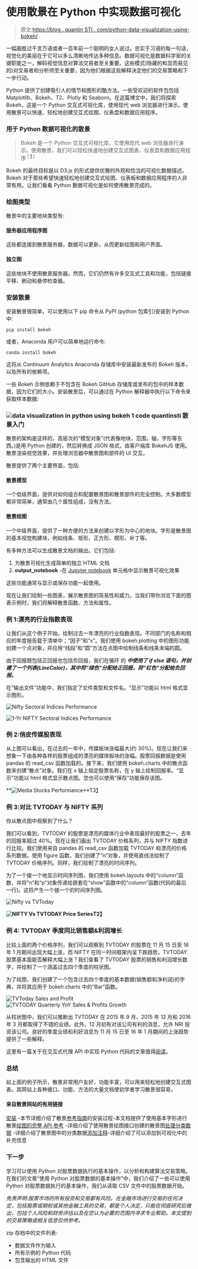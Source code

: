 # 使用散景在 Python 中实现数据可视化

> 原文:[https://blog . quantin STI . com/python-data-visualization-using-bokeh/](https://blog.quantinsti.com/python-data-visualization-using-bokeh/)

一幅画胜过千言万语或者一百年前一个聪明的女人说过。忠实于习语的每一句话，视觉化的美丽在于它可以多么清晰地传达多种信息。数据可视化是数据科学家的关键职能之一，解码视觉信息对算法交易者至关重要。这些模式(隐藏的和显而易见的)对交易者和分析师至关重要，因为他们根据这些解释决定他们的交易策略和下一步行动。

Python 提供了创建吸引人的情节和图形的酷方法。一些受欢迎的软件包包括 Matplotlib、Bokeh、T2、Plotly 和 Seaborn。在这篇博文中，我们将探索 Bokeh，这是一个 Python 交互式可视化库，使用现代 web 浏览器进行演示。使用散景可以快速、轻松地创建交互式绘图、仪表盘和数据应用程序。

### **用于 Python 数据可视化的散景**

> Bokeh 是一个 Python 交互式可视化库，它使用现代 web 浏览器进行演示。使用散景，我们可以轻松快速地创建交互式图表、仪表盘和数据应用程序 <sup>[ [1](http://bokeh.pydata.org/en/latest/) ]</sup>

Bokeh 的最终目标是以 D3.js 的形式提供优雅的外观和恰当的可视化数据描述。Bokeh 对于那些希望快速轻松地创建交互式绘图、仪表板和数据应用程序的人非常有用。让我们看看 Python 数据可视化是如何使用散景完成的。

### **绘图类型**

散景中的主要地块类型有:

#### **服务器应用程序图**

这些都连接到散景服务器，数据可以更新，从而更新绘图和用户界面。

#### **独立图**

这些地块不使用散景服务器。然而，它们仍然有许多交互式工具和功能，包括链接平移、刷动和悬停检查器。

### **安装散景**

安装散景很简单，可以使用以下 pip 命令从 PyPI (python 包索引)安装到 Python 中:

```
pip install bokeh
```

或者，Anaconda 用户可以简单地运行命令:

```
conda install bokeh

```

这将从 Continuum Analytics Anaconda 存储库中安装最新发布的 Bokeh 版本，以及所有的依赖项。

一些 Bokeh 示例依赖于不包含在 Bokeh GitHub 存储库或发布的包中的样本数据，因为它们的大小。安装散景后，可以通过在 Python 解释器中执行以下命令来获取样本数据:

### ![data visualization in python using bokeh 1 code quantinsti](../Images/a5a9db68a5af2b51a72cf3c56dfc8843.png) **散景入门**

散景的架构是这样的，高层次的“模型对象”(代表像地块，范围，轴，字形等东西。)是用 Python 创建的，然后转换成 JSON 格式，由客户端库 BokehJS 使用。散景渲染视觉效果，并处理浏览器中散景图和部件的 UI 交互。

散景提供了两个主要界面，包括:

#### **散景模型**

一个低级界面，提供对如何组合和配置散景图和散景部件的完全控制。大多数模型都非常简单，通常由几个属性组成，没有方法。

#### **散景绘图**

一个中级界面，提供了一种方便的方法来创建以字形为中心的地块。字形是散景图的基本视觉构建块，例如线条、矩形、正方形、楔形、补丁等。

有多种方法可以生成散景文档的输出。它们包括:

1.  为散景可视化生成简单的独立 HTML 文档
2.  **output_notebook** -在 [Jupyter notebook](https://blog.quantinsti.com/jupyter-notebook-tutorial-installation-components-magic-commands/) 单元格中显示散景可视化效果

这些功能通常与显示或保存功能一起使用。

现在让我们绘制一些图表，展示散景图的简易性和威力。当我们带你浏览下面的图表示例时，我们将解释散景函数、方法和属性。

### **例 1:漂亮的行业指数表现**

让我们从这个例子开始，绘制过去一年漂亮的行业指数表现。不同部门的名称和相应的年度报告载于清单中；“因子”和“x”。我们使用 bokeh.plotting 中的图形功能创建一个点对象，并应用“线段”和“圆”方法在点图中绘制线条和线条末端的圆。

由于回报既包括正回报也包括负回报，我们在循环 的 ***中使用了 ***if else*** 语句，并创建了一个列表(LineColor)，其中将“绿色”分配给正回报，将“红色”分配给负回报。***

在“输出文件”功能中，我们指定了文件类型和文件名。“显示”功能以 html 格式显示图形。

![Nifty Sectoral Indices Performance](../Images/07c6cac151cbb65a0e911ac83e970d7f.png)

![1-Yr NIFTY Sectoral Indices Performance](../Images/2ad62fc12bc090235ec2eaafc65dab11.png)

### **例 2:俏皮传媒股表现**

从上图可以看出，在过去的一年中，传媒板块涨幅最大(约 30%)。现在让我们来想象一下由各种各样的股票组成的漂亮的媒体板块的涨幅。股票回报数据是使用 pandas 的 read_csv 函数加载的。接下来，我们使用 bokeh.charts 中的散点函数来创建“散点”对象。我们在 x 轴上指定股票名称，在 y 轴上绘制回报率。“显示”功能以 html 格式显示散点图。您也可以使用“保存”功能保存该图。

**![Media Stocks Performance](../Images/3149423baeb9e92e309070471c61be74.png)**T3】

### **例 3:对比 TVTODAY 与 NIFTY 系列**

你从散点图中观察到了什么？

我们可以看到，TVTODAY 的股票是漂亮的媒体行业中表现最好的股票之一，去年的回报率超过 40%。现在让我们画出 TVTODAY 价格系列，并与 NIFTY 指数进行比较。我们使用来自 pandas 的 read_csv 函数加载 TVTODAY 和漂亮的价格系列数据。使用 figure 函数，我们创建了“n”对象，并使用直线法绘制了 TVTODAY 价格序列。同样，我们绘制了漂亮的时间序列。

为了一个接一个地显示时间序列图，我们使用 bokeh.layouts 中的“column”函数，并将“n”和“p”对象传递给嵌套在“show”函数中的“column”函数(代码的最后一行)。这将产生一个接一个的时间序列图。

![Nifty vs TVToday](../Images/edfb9797e07ca1c6a426ccfbbc40d90a.png)

**![NIFTY Vs TVTODAY Price Series](../Images/a7ee751ffbacdd94ce5c5e47231ed321.png)T2】**

### **例 4: TVTODAY 季度同比销售额&利润增长**

比较上面的两个价格序列，我们可以观察到 TVTODAY 的股票在 11 月 15 日至 16 年 1 月期间出现大幅上涨，而 NIFTY 在同一时间框架内呈下跌趋势。TVTODAY 股票基本面能否解释大幅上涨？我们查看了 TVTODAY 股票的销售和利润增长数字，并绘制了一个涵盖过去四个季度的柱状图。

为了绘图，我们创建了一个包含过去四个季度的基本数据(销售额和净利润)的字典，并将其应用于 bokeh.charts 中的“Bar”函数。

![TVToday Sales and Profit](../Images/62cf17adb4a4e683401520bff5a6ad39.png) ![TVTODAY Quarterly YoY Sales & Profits Growth](../Images/bfd2651b27299dc99a48921c499b7227.png)

从柱状图中，我们可以推断出 TVTODAY 在 2015 年 9 月、2015 年 12 月和 2016 年 3 月都取得了不错的业绩。此外，12 月初有对该公司有利的消息，允许 NRI 投资该公司。良好的季度业绩和利好消息为 11 月 15 日至 16 年 1 月期间的上涨趋势提供了一些解释。

这里有一篇关于在交互式代理 API 中实现 Python 代码的文章值得[阅读](https://blog.quantinsti.com/ibpy-tutorial-implement-python-interactive-brokers-api/)。

### **总结**

如上面的例子所示，散景非常用户友好，功能丰富，可以用来轻松地创建交互式图表。其网站上各种接口、功能、方法的大量文档使初学者学习散景很容易。

#### **来自散景网站的有用链接**

[安装](http://bokeh.pydata.org/en/latest/docs/installation.html) -本节详细介绍了散景[参考指南](http://bokeh.pydata.org/en/latest/docs/reference.html)的安装过程-本文档提供了使用基本字形进行散景[绘图的完整 API 参考](http://bokeh.pydata.org/en/latest/docs/user_guide/plotting.html) -详细介绍了使用散景绘图接口创建的散景图[处理分类数据](https://bokeh.pydata.org/en/latest/docs/user_guide/categorical.html) -详细介绍了散景图中的分类数据[添加注释](http://bokeh.pydata.org/en/latest/docs/user_guide/annotations.html)-详细介绍了可以添加到可视化中的补充信息

### **下一步**

学习可以使用 Python 对股票数据执行的基本操作，以分析和构建算法交易策略。在我们的文章“使用 Python 对股票数据的基本操作”中，我们介绍了一些可以使用 Python 对股票数据执行的基本操作，我们从读取 CSV 文件中的股票数据开始。

*免责声明:股票市场的所有投资和交易都有风险。在金融市场进行交易的任何决定，包括股票或期权或其他金融工具的交易，都是个人决定，只能在彻底研究后做出，包括个人风险和财务评估以及在您认为必要的范围内寻求专业帮助。本文提到的交易策略或相关信息仅供参考。*

zip 存档中的文件列表:

*   数据文件作为输入
*   所有示例的 Python 代码
*   包含输出的 HTML 文件